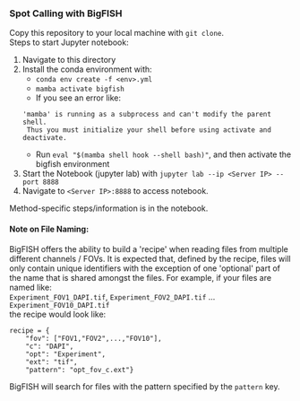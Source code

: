 ### Spot Calling with BigFISH
Copy this repository to your local machine with `git clone`.\
Steps to start Jupyter notebook:
1. Navigate to this directory
2. Install the conda environment with:
    * `conda env create -f <env>.yml` 
    * `mamba activate bigfish` 
    * If you see an error like: 
   ```
   'mamba' is running as a subprocess and can't modify the parent shell.
    Thus you must initialize your shell before using activate and deactivate.
   ```
    * Run `eval "$(mamba shell hook --shell bash)"`, and then activate the bigfish environment
4. Start the Notebook (jupyter lab) with `jupyter lab --ip <Server IP> --port 8888`
5. Navigate to `<Server IP>:8888` to access notebook. 

Method-specific steps/information is in the notebook.

#### Note on File Naming:
BigFISH offers the ability to build a 'recipe' when reading files from multiple different channels / FOVs. It is expected that, defined by the recipe, files will only contain unique identifiers with the exception of one 'optional' part of the name that is shared amongst the files. For example, if your files are named like: \
`Experiment_FOV1_DAPI.tif`, `Experiment_FOV2_DAPI.tif` ... `Experiment_FOV10_DAPI.tif` \
the recipe would look like:
```
recipe = {
    "fov": ["FOV1,"FOV2",...,"FOV10"],
    "c": "DAPI",
    "opt": "Experiment",
    "ext": "tif",
    "pattern": "opt_fov_c.ext"}
```
BigFISH will search for files with the pattern specified by the `pattern` key. 
